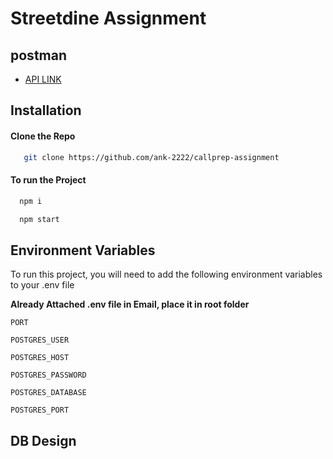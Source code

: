 
# Streetdine Assignment


## postman 
- [API LINK](https://documenter.getpostman.com/view/20003749/2s9YymG4z3)

## Installation

#### Clone the Repo

```bash
   git clone https://github.com/ank-2222/callprep-assignment
```

#### To run the Project 

```bash
  npm i 
```

```bash
  npm start 
```



## Environment Variables

To run this project, you will need to add the following environment variables to your .env file

**Already Attached .env file in Email, place it in root folder**

`PORT`

`POSTGRES_USER`

`POSTGRES_HOST`

`POSTGRES_PASSWORD`

`POSTGRES_DATABASE`

`POSTGRES_PORT`




## DB Design





